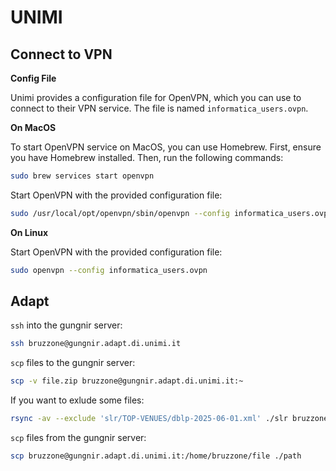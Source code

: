 # UNIMI


## Connect to VPN

**Config File**

Unimi provides a configuration file for OpenVPN, which you can use to connect to their VPN service. The file is named `informatica_users.ovpn`.

**On MacOS**

To start OpenVPN service on MacOS, you can use Homebrew. First, ensure you have Homebrew installed. Then, run the following commands:
```bash
sudo brew services start openvpn
```

Start OpenVPN with the provided configuration file:

```bash
sudo /usr/local/opt/openvpn/sbin/openvpn --config informatica_users.ovpn
```

**On Linux**

Start OpenVPN with the provided configuration file:

```sh
sudo openvpn --config informatica_users.ovpn
```

## Adapt

`ssh` into the gungnir server:

```bash
ssh bruzzone@gungnir.adapt.di.unimi.it
```

`scp` files to the gungnir server:

```bash
scp -v file.zip bruzzone@gungnir.adapt.di.unimi.it:~
```

If you want to exlude some files:

```bash
rsync -av --exclude 'slr/TOP-VENUES/dblp-2025-06-01.xml' ./slr bruzzone@gungnir.adapt.di.unimi.it:~
```

`scp` files from the gungnir server:

```bash
scp bruzzone@gungnir.adapt.di.unimi.it:/home/bruzzone/file ./path
```
